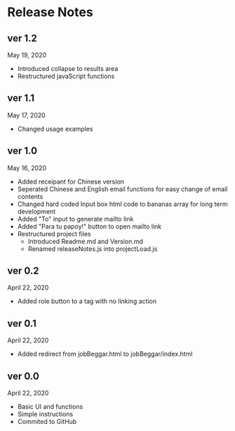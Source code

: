 # Release Notes

## ver 1.2

May 19, 2020

- Introduced collapse to results area
- Restructured javaScript functions

## ver 1.1

May 17, 2020

- Changed usage examples

## ver 1.0

May 16, 2020

- Added receipant for Chinese version
- Seperated Chinese and English email functions for easy change of email contents
- Changed hard coded Input box html code to bananas array for long term development
- Added "To" input to generate mailto link
- Added "Para tu papoy!" button to open mailto link
- Restructured project files
  - Introduced Readme.md and Version.md
  - Renamed releaseNotes.js into projectLoad.js

## ver 0.2

April 22, 2020

- Added role button to a tag with no linking action

## ver 0.1

April 22, 2020

- Added redirect from jobBeggar.html to jobBeggar/index.html

## ver 0.0

April 22, 2020

- Basic UI and functions
- Simple instructions
- Commited to GitHub
